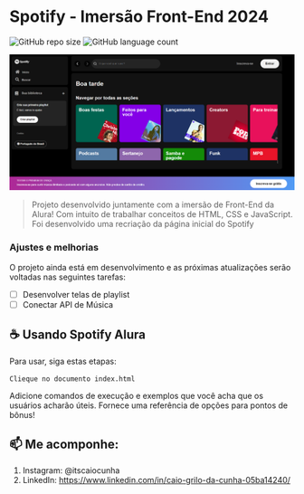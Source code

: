 # Spotify - Imersão Front-End 2024

![GitHub repo size](https://img.shields.io/github/repo-size/itscaiocunha/spotify_Alura?style=for-the-badge)
![GitHub language count](https://img.shields.io/github/languages/count/itscaiocunha/spotify_Alura?style=for-the-badge)

<img src="/src/assets/TelaSpotify.png" alt="Exemplo imagem">

> Projeto desenvolvido juntamente com a imersão de Front-End da Alura! Com intuito de trabalhar conceitos de HTML, CSS e JavaScript.
> Foi desenvolvido uma recriação da página inicial do Spotify

### Ajustes e melhorias

O projeto ainda está em desenvolvimento e as próximas atualizações serão voltadas nas seguintes tarefas:

- [ ] Desenvolver telas de playlist
- [ ] Conectar API de Música

## ☕ Usando Spotify Alura

Para usar, siga estas etapas:

```
Clieque no documento index.html
```

Adicione comandos de execução e exemplos que você acha que os usuários acharão úteis. Fornece uma referência de opções para pontos de bônus!

## 📫 Me acomponhe:

1. Instagram: @itscaiocunha
2. LinkedIn: https://www.linkedin.com/in/caio-grilo-da-cunha-05ba14240/
